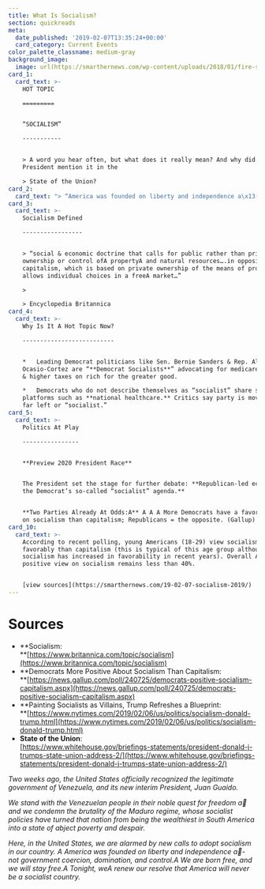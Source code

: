 ```yaml
---
title: What Is Socialism?
section: quickreads
meta:
  date_published: '2019-02-07T13:35:24+00:00'
  card_category: Current Events
color_palette_classname: medium-gray
background_image:
  image: url(https://smarthernews.com/wp-content/uploads/2018/01/fire-scaled.jpg)
card_1:
  card_text: >-
    HOT TOPIC

    =========


    “SOCIALISM”

    -----------


    > A word you hear often, but what does it really mean? And why did the
    President mention it in the  

    > State of the Union?
card_2:
  card_text: "> “America was founded on liberty and independence a\x13- not government coercion, domination, and control.A A We are born free, and we will stay free.A Tonight, weA renew our resolve that America will never be a socialist country.”\n> \n> Pres. Trump during the 2019 State of the Union. After championing his economic policies, he described the socialist policies in Venezuela as turning \"that nation from being the wealthiest in South America into a state of abject poverty and despair.\""
card_3:
  card_text: >-
    Socialism Defined

    -----------------


    > “social & economic doctrine that calls for public rather than private
    ownership or control ofA propertyA and natural resources….in opposition toA
    capitalism, which is based on private ownership of the means of production &
    allows individual choices in a freeA market…”

    > 

    > Encyclopedia Britannica
card_4:
  card_text: >-
    Why Is It A Hot Topic Now?

    --------------------------


    *   Leading Democrat politicians like Sen. Bernie Sanders & Rep. Alexandra
    Ocasio-Cortez are “**Democrat Socialists**” advocating for medicare for all
    & higher taxes on rich for the greater good.

    *   Democrats who do not describe themselves as “socialist” share some
    platforms such as **national healthcare.** Critics say party is moving too
    far left or “socialist.”
card_5:
  card_text: >-
    Politics At Play

    ----------------


    **Preview 2020 President Race**


    The President set the stage for further debate: **Republican-led economy vs.
    the Democrat’s so-called “socialist” agenda.**


    **Two Parties Already At Odds:A** A A A More Democrats have a favorable view
    on socialism than capitalism; Republicans = the opposite. (Gallup)
card_10:
  card_text: >-
    According to recent polling, young Americans (18-29) view socialism more
    favorably than capitalism (this is typical of this age group although
    socialism has increased in favorability in recent years). Overall Americans'
    positive view on socialism remains less than 40%.


    [view sources](https://smarthernews.com/19-02-07-socialism-2019/)
---
```

Sources
=======

*   **Socialism:  
    **[https://www.britannica.com/topic/socialism](https://www.britannica.com/topic/socialism)
*   **Democrats More Positive About Socialism Than Capitalism:  
    **[https://news.gallup.com/poll/240725/democrats-positive-socialism-capitalism.aspx](https://news.gallup.com/poll/240725/democrats-positive-socialism-capitalism.aspx)
*   **Painting Socialists as Villains, Trump Refreshes a Blueprint:  
    **[https://www.nytimes.com/2019/02/06/us/politics/socialism-donald-trump.html](https://www.nytimes.com/2019/02/06/us/politics/socialism-donald-trump.html)
*   **State of the Union**:  
    [https://www.whitehouse.gov/briefings-statements/president-donald-j-trumps-state-union-address-2/](https://www.whitehouse.gov/briefings-statements/president-donald-j-trumps-state-union-address-2/)

_Two weeks ago, the United States officially recognized the legitimate government of Venezuela, and its new interim President, Juan Guaido._

_We stand with the Venezuelan people in their noble quest for freedom a and we condemn the brutality of the Maduro regime, whose socialist policies have turned that nation from being the wealthiest in South America into a state of abject poverty and despair._

_Here, in the United States, we are alarmed by new calls to adopt socialism in our country. A America was founded on liberty and independence a- not government coercion, domination, and control.A We are born free, and we will stay free.A Tonight, weA renew our resolve that America will never be a socialist country._